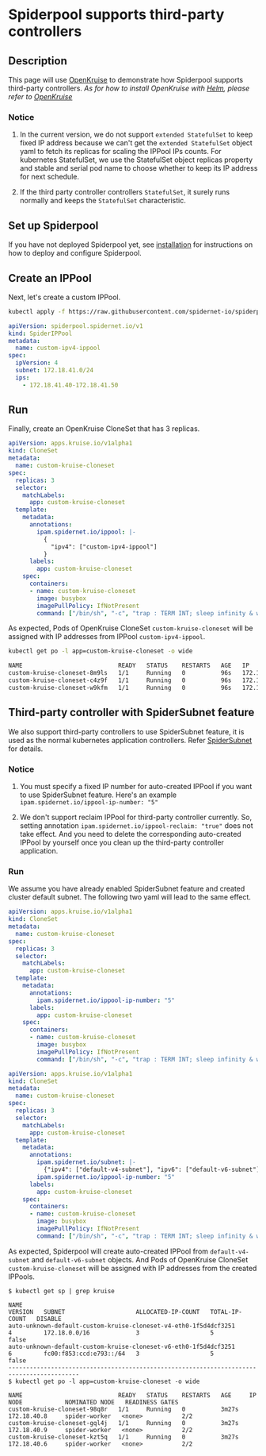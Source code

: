 # Spiderpool supports third-party controllers

## Description

This page will use [OpenKruise](https://openkruise.io/zh/docs/) to demonstrate how Spiderpool supports third-party controllers. *As for how to install OpenKruise with [Helm](https://helm.sh/), please refer to [OpenKruise](https://openkruise.io/zh/docs/)* 

### Notice

1. In the current version, we do not support `extended StatefulSet` to keep fixed IP address because we can't get the `extended StatefulSet` object yaml
to fetch its replicas for scaling the IPPool IPs counts.
For kubernetes StatefulSet, we use the StatefulSet object replicas property and stable and serial pod name to choose whether to keep its IP address for next schedule.

2. If the third party controller controllers `StatefulSet`, it surely runs normally and keeps the `StatefulSet` characteristic.

## Set up Spiderpool

If you have not deployed Spiderpool yet, see [installation](https://github.com/spidernet-io/spiderpool/blob/main/docs/usage/install.md) for instructions on how to deploy and configure Spiderpool.

## Create an IPPool

Next, let's create a custom IPPool.

```bash
kubectl apply -f https://raw.githubusercontent.com/spidernet-io/spiderpool/main/docs/example/basic/custom-ipv4-ippool.yaml
```

```yaml
apiVersion: spiderpool.spidernet.io/v1
kind: SpiderIPPool
metadata:
  name: custom-ipv4-ippool
spec:
  ipVersion: 4
  subnet: 172.18.41.0/24
  ips:
    - 172.18.41.40-172.18.41.50
```

## Run 

Finally, create an OpenKruise CloneSet that has 3 replicas.

```yaml
apiVersion: apps.kruise.io/v1alpha1
kind: CloneSet
metadata:
  name: custom-kruise-cloneset
spec:
  replicas: 3
  selector:
    matchLabels:
      app: custom-kruise-cloneset
  template:
    metadata:
      annotations:
        ipam.spidernet.io/ippool: |-
          {
            "ipv4": ["custom-ipv4-ippool"]
          }
      labels:
        app: custom-kruise-cloneset
    spec:
      containers:
      - name: custom-kruise-cloneset
        image: busybox
        imagePullPolicy: IfNotPresent
        command: ["/bin/sh", "-c", "trap : TERM INT; sleep infinity & wait"]
```

As expected, Pods of OpenKruise CloneSet `custom-kruise-cloneset` will be assigned with IP addresses from IPPool `custom-ipv4-ippool`.

```bash
kubectl get po -l app=custom-kruise-cloneset -o wide

NAME                           READY   STATUS    RESTARTS   AGE   IP             NODE            NOMINATED NODE   READINESS GATES
custom-kruise-cloneset-8m9ls   1/1     Running   0          96s   172.18.41.44   spider-worker   <none>           2/2
custom-kruise-cloneset-c4z9f   1/1     Running   0          96s   172.18.41.50   spider-worker   <none>           2/2
custom-kruise-cloneset-w9kfm   1/1     Running   0          96s   172.18.41.46   spider-worker   <none>           2/2
```

## Third-party controller with SpiderSubnet feature

We also support third-party controllers to use SpiderSubnet feature, it is used as the normal kubernetes application controllers. Refer [SpiderSubnet](./spider-subnet.md) for details.

### Notice

1. You must specify a fixed IP number for auto-created IPPool if you want to use SpiderSubnet feature.
Here's an example `ipam.spidernet.io/ippool-ip-number: "5"`

2. We don't support reclaim IPPool for third-party controller currently.
So, setting annotation `ipam.spidernet.io/ippool-reclaim: "true"` does not take effect.
And you need to delete the corresponding auto-created IPPool by yourself once you clean up the third-party controller application.

### Run

We assume you have already enabled SpiderSubnet feature and created cluster default subnet.
The following two yaml will lead to the same effect.

```yaml
apiVersion: apps.kruise.io/v1alpha1
kind: CloneSet
metadata:
  name: custom-kruise-cloneset
spec:
  replicas: 3
  selector:
    matchLabels:
      app: custom-kruise-cloneset
  template:
    metadata:
      annotations:
        ipam.spidernet.io/ippool-ip-number: "5"
      labels:
        app: custom-kruise-cloneset
    spec:
      containers:
      - name: custom-kruise-cloneset
        image: busybox
        imagePullPolicy: IfNotPresent
        command: ["/bin/sh", "-c", "trap : TERM INT; sleep infinity & wait"]
```

```yaml
apiVersion: apps.kruise.io/v1alpha1
kind: CloneSet
metadata:
  name: custom-kruise-cloneset
spec:
  replicas: 3
  selector:
    matchLabels:
      app: custom-kruise-cloneset
  template:
    metadata:
      annotations:
        ipam.spidernet.io/subnet: |- 
          {"ipv4": ["default-v4-subnet"], "ipv6": ["default-v6-subnet"]}
        ipam.spidernet.io/ippool-ip-number: "5"
      labels:
        app: custom-kruise-cloneset
    spec:
      containers:
      - name: custom-kruise-cloneset
        image: busybox
        imagePullPolicy: IfNotPresent
        command: ["/bin/sh", "-c", "trap : TERM INT; sleep infinity & wait"]
```

As expected, Spiderpool will create auto-created IPPool from `default-v4-subnet` and `default-v6-subnet` objects.
And Pods of OpenKruise CloneSet `custom-kruise-cloneset` will be assigned with IP addresses from the created IPPools.

```text
$ kubectl get sp | grep kruise

NAME                                                                           VERSION   SUBNET                    ALLOCATED-IP-COUNT   TOTAL-IP-COUNT   DISABLE
auto-unknown-default-custom-kruise-cloneset-v4-eth0-1f5d4dcf3251               4         172.18.0.0/16             3                    5                false
auto-unknown-default-custom-kruise-cloneset-v6-eth0-1f5d4dcf3251               6         fc00:f853:ccd:e793::/64   3                    5                false
------------------------------------------------------------------------------------------
$ kubectl get po -l app=custom-kruise-cloneset -o wide

NAME                           READY   STATUS    RESTARTS   AGE     IP              NODE            NOMINATED NODE   READINESS GATES
custom-kruise-cloneset-98q8r   1/1     Running   0          3m27s   172.18.40.8     spider-worker   <none>           2/2
custom-kruise-cloneset-gql4j   1/1     Running   0          3m27s   172.18.40.9     spider-worker   <none>           2/2
custom-kruise-cloneset-kzt5q   1/1     Running   0          3m27s   172.18.40.6     spider-worker   <none>           2/2
```
